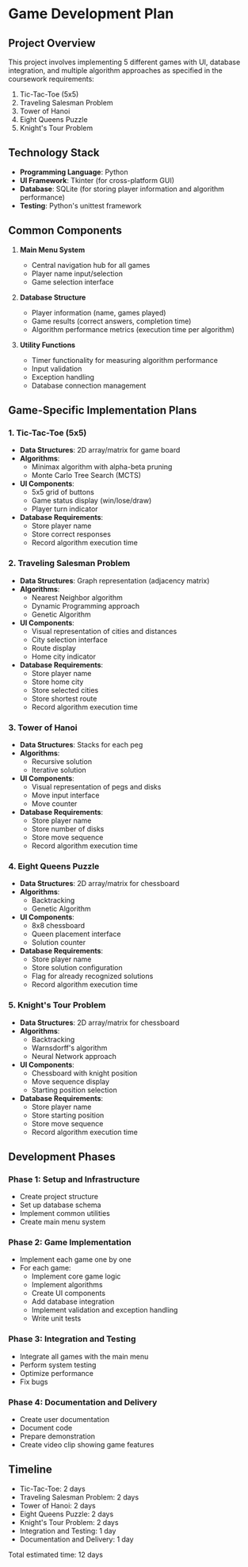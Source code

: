 # Game Development Plan

## Project Overview
This project involves implementing 5 different games with UI, database integration, and multiple algorithm approaches as specified in the coursework requirements:

1. Tic-Tac-Toe (5x5)
2. Traveling Salesman Problem
3. Tower of Hanoi
4. Eight Queens Puzzle
5. Knight's Tour Problem

## Technology Stack
- **Programming Language**: Python
- **UI Framework**: Tkinter (for cross-platform GUI)
- **Database**: SQLite (for storing player information and algorithm performance)
- **Testing**: Python's unittest framework

## Common Components
1. **Main Menu System**
   - Central navigation hub for all games
   - Player name input/selection
   - Game selection interface

2. **Database Structure**
   - Player information (name, games played)
   - Game results (correct answers, completion time)
   - Algorithm performance metrics (execution time per algorithm)

3. **Utility Functions**
   - Timer functionality for measuring algorithm performance
   - Input validation
   - Exception handling
   - Database connection management

## Game-Specific Implementation Plans

### 1. Tic-Tac-Toe (5x5)
- **Data Structures**: 2D array/matrix for game board
- **Algorithms**:
  - Minimax algorithm with alpha-beta pruning
  - Monte Carlo Tree Search (MCTS)
- **UI Components**:
  - 5x5 grid of buttons
  - Game status display (win/lose/draw)
  - Player turn indicator
- **Database Requirements**:
  - Store player name
  - Store correct responses
  - Record algorithm execution time

### 2. Traveling Salesman Problem
- **Data Structures**: Graph representation (adjacency matrix)
- **Algorithms**:
  - Nearest Neighbor algorithm
  - Dynamic Programming approach
  - Genetic Algorithm
- **UI Components**:
  - Visual representation of cities and distances
  - City selection interface
  - Route display
  - Home city indicator
- **Database Requirements**:
  - Store player name
  - Store home city
  - Store selected cities
  - Store shortest route
  - Record algorithm execution time

### 3. Tower of Hanoi
- **Data Structures**: Stacks for each peg
- **Algorithms**:
  - Recursive solution
  - Iterative solution
- **UI Components**:
  - Visual representation of pegs and disks
  - Move input interface
  - Move counter
- **Database Requirements**:
  - Store player name
  - Store number of disks
  - Store move sequence
  - Record algorithm execution time

### 4. Eight Queens Puzzle
- **Data Structures**: 2D array/matrix for chessboard
- **Algorithms**:
  - Backtracking
  - Genetic Algorithm
- **UI Components**:
  - 8x8 chessboard
  - Queen placement interface
  - Solution counter
- **Database Requirements**:
  - Store player name
  - Store solution configuration
  - Flag for already recognized solutions
  - Record algorithm execution time

### 5. Knight's Tour Problem
- **Data Structures**: 2D array/matrix for chessboard
- **Algorithms**:
  - Backtracking
  - Warnsdorff's algorithm
  - Neural Network approach
- **UI Components**:
  - Chessboard with knight position
  - Move sequence display
  - Starting position selection
- **Database Requirements**:
  - Store player name
  - Store starting position
  - Store move sequence
  - Record algorithm execution time

## Development Phases

### Phase 1: Setup and Infrastructure
- Create project structure
- Set up database schema
- Implement common utilities
- Create main menu system

### Phase 2: Game Implementation
- Implement each game one by one
- For each game:
  - Implement core game logic
  - Implement algorithms
  - Create UI components
  - Add database integration
  - Implement validation and exception handling
  - Write unit tests

### Phase 3: Integration and Testing
- Integrate all games with the main menu
- Perform system testing
- Optimize performance
- Fix bugs

### Phase 4: Documentation and Delivery
- Create user documentation
- Document code
- Prepare demonstration
- Create video clip showing game features

## Timeline
- Tic-Tac-Toe: 2 days
- Traveling Salesman Problem: 2 days
- Tower of Hanoi: 2 days
- Eight Queens Puzzle: 2 days
- Knight's Tour Problem: 2 days
- Integration and Testing: 1 day
- Documentation and Delivery: 1 day

Total estimated time: 12 days
